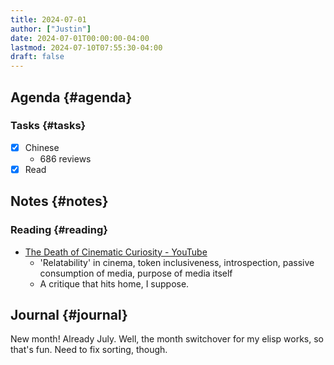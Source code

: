 ```yaml
---
title: 2024-07-01
author: ["Justin"]
date: 2024-07-01T00:00:00-04:00
lastmod: 2024-07-10T07:55:30-04:00
draft: false
---
```


<div class="outline-1 jvc">

## Agenda {#agenda}

<div class="outline-2 jvc">

### Tasks {#tasks}

-   [X] Chinese
    -   686 reviews
-   [X] Read

</div>

</div>

<div class="outline-1 jvc">

## Notes {#notes}

<div class="outline-2 jvc">

### Reading {#reading}

-   [The Death of Cinematic Curiosity - YouTube](https://www.youtube.com/watch?v=7tIHweotUXA)
    -   'Relatability' in cinema, token inclusiveness, introspection, passive
        consumption of media, purpose of media itself
    -   A critique that hits home, I suppose.

</div>

</div>

<div class="outline-1 jvc">

## Journal {#journal}

New month! Already July. Well, the month switchover for my elisp works, so
that's fun. Need to fix sorting, though.

</div>
